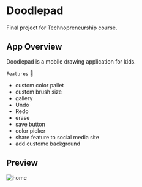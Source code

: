 # Doodlepad
Final project for Technopreneurship course.

## App Overview
Doodlepad is a mobile drawing application for kids.

```Features``` :wrench:
* custom color pallet
* custom brush size
* gallery
* Undo
* Redo
* erase
* save button
* color picker
* share feature to social media site
* add custome background

## Preview
![home](preview/home_and_canvas.png)

